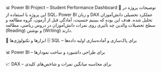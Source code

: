 📊 Power BI Project – Student Performance Dashboard
📌 توضیحات پروژه
در این پروژه با استفاده از SQL، Power BI و زبان DAX عملکرد تحصیلی دانش‌آموزان تحلیل شده.
هدف این بوده که ببینیم جنسیت، آمادگی قبل از آزمون، گروه مطالعه و سطح تحصیلات والدین چه تأثیری روی نمرات دانش‌آموزان در دروس ریاضی، مطالعه (Reading) و نوشتن (Writing) دارند.

🧰 ابزارها و تکنولوژی‌ها
🗄️ SQL – برای پاک‌سازی و آماده‌سازی اولیه داده‌ها

📊 Power BI – برای طراحی داشبورد و ساخت نمودارها

📈 DAX – برای محاسبه میانگین نمرات و شاخص‌های کلیدی

